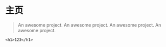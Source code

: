 # 主页

> An awesome project.
> An awesome project.
> An awesome project.
> An awesome project.
```
<h1>123</h1>

```
